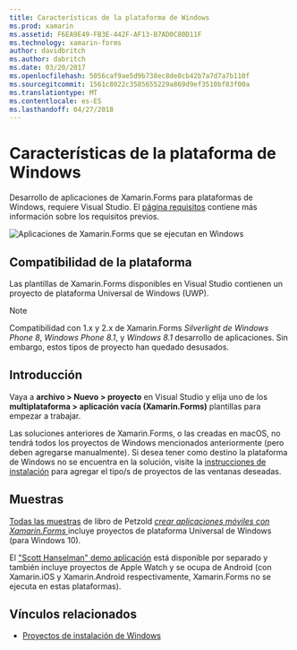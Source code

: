 ```yaml
---
title: Características de la plataforma de Windows
ms.prod: xamarin
ms.assetid: F6EA9E49-FB3E-442F-AF13-B7AD0C80D11F
ms.technology: xamarin-forms
author: davidbritch
ms.author: dabritch
ms.date: 03/20/2017
ms.openlocfilehash: 5056caf9ae5d9b738ec8de8cb42b7a7d7a7b110f
ms.sourcegitcommit: 1561c8022c3585655229a869d9ef3510bf83f00a
ms.translationtype: MT
ms.contentlocale: es-ES
ms.lasthandoff: 04/27/2018
---
```

# <a name="windows-platform-features"></a>Características de la plataforma de Windows

Desarrollo de aplicaciones de Xamarin.Forms para plataformas de Windows, requiere Visual Studio. El [página requisitos](~/xamarin-forms/get-started/installation.md) contiene más información sobre los requisitos previos.

![](images/allhanselman.png "Aplicaciones de Xamarin.Forms que se ejecutan en Windows")

## <a name="platform-support"></a>Compatibilidad de la plataforma

Las plantillas de Xamarin.Forms disponibles en Visual Studio contienen un proyecto de plataforma Universal de Windows (UWP).

> [!NOTE]
> Compatibilidad con 1.x y 2.x de Xamarin.Forms _Silverlight de Windows Phone 8_, _Windows Phone 8.1_, y _Windows 8.1_ desarrollo de aplicaciones. Sin embargo, estos tipos de proyecto han quedado desusados.

## <a name="getting-started"></a>Introducción

Vaya a **archivo > Nuevo > proyecto** en Visual Studio y elija uno de los **multiplataforma > aplicación vacía (Xamarin.Forms)** plantillas para empezar a trabajar.

Las soluciones anteriores de Xamarin.Forms, o las creadas en macOS, no tendrá todos los proyectos de Windows mencionados anteriormente (pero deben agregarse manualmente).
Si desea tener como destino la plataforma de Windows no se encuentra en la solución, visite la [instrucciones de instalación](installation/index.md) para agregar el tipo/s de proyectos de las ventanas deseadas.

## <a name="samples"></a>Muestras

[Todas las muestras](https://github.com/xamarin/xamarin-forms-book-preview-2) de libro de Petzold [ *crear aplicaciones móviles con Xamarin.Forms* ](~/xamarin-forms/creating-mobile-apps-xamarin-forms/index.md) incluye proyectos de plataforma Universal de Windows (para Windows 10).

El ["Scott Hanselman" demo aplicación](https://github.com/jamesmontemagno/Hanselman.Forms) está disponible por separado y también incluye proyectos de Apple Watch y se ocupa de Android (con Xamarin.iOS y Xamarin.Android respectivamente, Xamarin.Forms no se ejecuta en estas plataformas).

## <a name="related-links"></a>Vínculos relacionados

- [Proyectos de instalación de Windows](~/xamarin-forms/platform/windows/installation/index.md)
